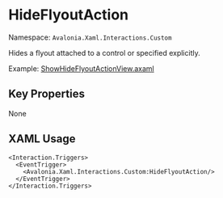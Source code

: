 # HideFlyoutAction

Namespace: `Avalonia.Xaml.Interactions.Custom`

Hides a flyout attached to a control or specified explicitly.

Example: [ShowHideFlyoutActionView.axaml](samples/BehaviorsTestApplication/Views/Pages/ShowHideFlyoutActionView.axaml)

## Key Properties
None

## XAML Usage
```xaml
<Interaction.Triggers>
  <EventTrigger>
    <Avalonia.Xaml.Interactions.Custom:HideFlyoutAction/>
  </EventTrigger>
</Interaction.Triggers>
```
